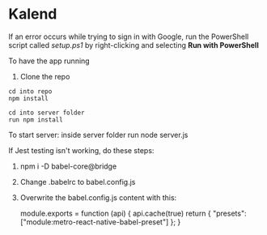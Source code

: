 # Kalend

If an error occurs while trying to sign in with Google, run the PowerShell script called *setup.ps1* by right-clicking and selecting **Run with PowerShell**

To have the app running

1. Clone the repo

```
cd into repo
npm install
```

```
cd into server folder
run npm install
```

To start server:
inside server folder run node server.js

If Jest testing isn't working, do these steps:
1. npm i -D babel-core@bridge

2. Change .babelrc to babel.config.js

3. Overwrite the babel.config.js content with this:

	module.exports = function (api) {
  	    api.cache(true)
  	    return {
    	        "presets": ["module:metro-react-native-babel-preset"]
  	    };
	}

